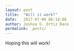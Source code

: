 ```yaml
---
layout: post
title:  "Will it work?"
date:   2017-07-06 06:18:08
author: Joshua G. Ortiz Baco
permalink: _posts/
---
```


Hoping this will work!
